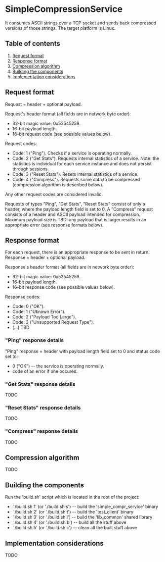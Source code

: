 # SimpleCompressionService
It consumes ASCII strings over a TCP socket and sends back compressed versions of
those strings. The target platform is Linux. 

## Table of contents
1. [Request format](#request_format)
2. [Response format](#response_format)
3. [Compression algorithm](#compr_algorithm)
4. [Building the components](#building_components)
5. [Implementation considerations](#impl_considerations)

## Request format <a name="request_format"></a>
Request = header + optional payload.

Request's header format (all fields are in network byte order):

* 32-bit magic value: 0x53545259.
* 16-bit payload length.
* 16-bit request code (see possible values below).

Request codes:
* Code: 1 ("Ping"). Checks if a service is operating normally.
* Code: 2 ("Get Stats"). Requests internal statistics of a service. Note: the statistics is individual for each service instance and does not persist through sessions. 
* Code: 3 ("Reset Stats"). Resets internal statistics of a service.
* Code: 4 ("Compress"). Requests some data to be compressed (compression algorithm is described below).

Any other request codes are considered invalid.

Requests of types "Ping", "Get Stats", "Reset Stats" consist of only a header, where the payload length field is set to 0. A "Compress" request consists of a header and ASCII payload intended for compression. Maximum payload size is TBD: any payload that is larger results in an appropriate error (see response formats below).      

## Response format <a name="response_format"></a>
For each request, there is an appropriate response to be sent in return. Response = header + optional payload.

Response's header format (all fields are in network byte order):

* 32-bit magic value: 0x53545259.
* 16-bit payload length.
* 16-bit response code (see possible values below).

Response codes:
* Code: 0 ("OK").
* Code: 1 ("Uknown Error").
* Code: 2 ("Payload Too Large").
* Code: 3 ("Unsupported Request Type").
* (...) TBD

### "Ping" response details
"Ping" response = header with payload length field set to 0 and status code set to: 

* 0 ("OK") -- the service is operating normally.
* code of an error if one occured.

### "Get Stats" response details
TODO

### "Reset Stats" response details
TODO

### "Compress" response details
TODO

## Compression algorithm <a name="compr_algorithm"></a>
TODO

## Building the components <a name="building_components"></a>
Run the 'build.sh' script which is located in the root of the project:

* './build.sh 1' (or './build.sh s') -- build the 'simple_compr_service' binary
* './build.sh 2' (or './build.sh t') -- build the 'test_client' binary
* './build.sh 3' (or './build.sh l') -- build the 'lib_common' shared library
* './build.sh 4' (or './build.sh b') -- build all the stuff above
* './build.sh 5' (or './build.sh c') -- clean all the built stuff above

## Implementation considerations <a name="impl_considerations"></a>
TODO
